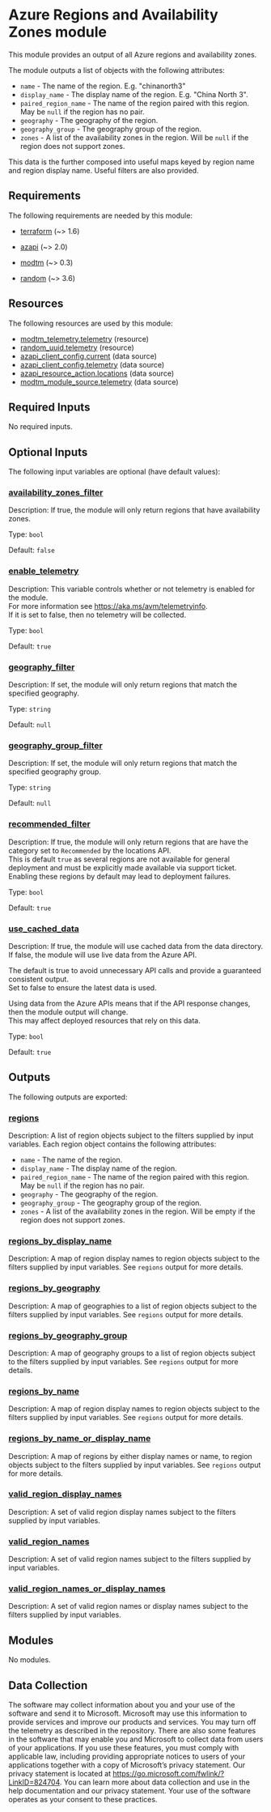 <!-- BEGIN_TF_DOCS -->
# Azure Regions and Availability Zones module

This module provides an output of all Azure regions and availability zones.

The module outputs a list of objects with the following attributes:

- `name` - The name of the region. E.g. "chinanorth3"
- `display_name` - The display name of the region. E.g. "China North 3".
- `paired_region_name` - The name of the region paired with this region.  May be `null` if the region has no pair.
- `geography` - The geography of the region.
- `geography_group` - The geography group of the region.
- `zones` - A list of the availability zones in the region. Will be `null` if the region does not support zones.

This data is the further composed into useful maps keyed by region name and region display name.
Useful filters are also provided.

<!-- markdownlint-disable MD033 -->
## Requirements

The following requirements are needed by this module:

- <a name="requirement_terraform"></a> [terraform](#requirement\_terraform) (~> 1.6)

- <a name="requirement_azapi"></a> [azapi](#requirement\_azapi) (~> 2.0)

- <a name="requirement_modtm"></a> [modtm](#requirement\_modtm) (~> 0.3)

- <a name="requirement_random"></a> [random](#requirement\_random) (~> 3.6)

## Resources

The following resources are used by this module:

- [modtm_telemetry.telemetry](https://registry.terraform.io/providers/azure/modtm/latest/docs/resources/telemetry) (resource)
- [random_uuid.telemetry](https://registry.terraform.io/providers/hashicorp/random/latest/docs/resources/uuid) (resource)
- [azapi_client_config.current](https://registry.terraform.io/providers/azure/azapi/latest/docs/data-sources/client_config) (data source)
- [azapi_client_config.telemetry](https://registry.terraform.io/providers/azure/azapi/latest/docs/data-sources/client_config) (data source)
- [azapi_resource_action.locations](https://registry.terraform.io/providers/azure/azapi/latest/docs/data-sources/resource_action) (data source)
- [modtm_module_source.telemetry](https://registry.terraform.io/providers/azure/modtm/latest/docs/data-sources/module_source) (data source)

<!-- markdownlint-disable MD013 -->
## Required Inputs

No required inputs.

## Optional Inputs

The following input variables are optional (have default values):

### <a name="input_availability_zones_filter"></a> [availability\_zones\_filter](#input\_availability\_zones\_filter)

Description: If true, the module will only return regions that have availability zones.

Type: `bool`

Default: `false`

### <a name="input_enable_telemetry"></a> [enable\_telemetry](#input\_enable\_telemetry)

Description: This variable controls whether or not telemetry is enabled for the module.  
For more information see https://aka.ms/avm/telemetryinfo.  
If it is set to false, then no telemetry will be collected.

Type: `bool`

Default: `true`

### <a name="input_geography_filter"></a> [geography\_filter](#input\_geography\_filter)

Description: If set, the module will only return regions that match the specified geography.

Type: `string`

Default: `null`

### <a name="input_geography_group_filter"></a> [geography\_group\_filter](#input\_geography\_group\_filter)

Description: If set, the module will only return regions that match the specified geography group.

Type: `string`

Default: `null`

### <a name="input_recommended_filter"></a> [recommended\_filter](#input\_recommended\_filter)

Description: If true, the module will only return regions that are have the category set to `Recommended` by the locations API.  
This is default `true` as several regions are not available for general deployment and must be explicitly made available via support ticket.  
Enabling these regions by default may lead to deployment failures.

Type: `bool`

Default: `true`

### <a name="input_use_cached_data"></a> [use\_cached\_data](#input\_use\_cached\_data)

Description: If true, the module will use cached data from the data directory. If false, the module will use live data from the Azure API.

The default is true to avoid unnecessary API calls and provide a guaranteed consistent output.  
Set to false to ensure the latest data is used.

Using data from the Azure APIs means that if the API response changes, then the module output will change.  
This may affect deployed resources that rely on this data.

Type: `bool`

Default: `true`

## Outputs

The following outputs are exported:

### <a name="output_regions"></a> [regions](#output\_regions)

Description: A list of region objects subject to the filters supplied by input variables. Each region object contains the following attributes:

- `name` - The name of the region.
- `display_name` - The display name of the region.
- `paired_region_name` - The name of the region paired with this region. May be `null` if the region has no pair.
- `geography` - The geography of the region.
- `geography_group` - The geography group of the region.
- `zones` - A list of the availability zones in the region. Will be empty if the region does not support zones.

### <a name="output_regions_by_display_name"></a> [regions\_by\_display\_name](#output\_regions\_by\_display\_name)

Description: A map of region display names to region objects subject to the filters supplied by input variables. See `regions` output for more details.

### <a name="output_regions_by_geography"></a> [regions\_by\_geography](#output\_regions\_by\_geography)

Description: A map of geographies to a list of region objects subject to the filters supplied by input variables. See `regions` output for more details.

### <a name="output_regions_by_geography_group"></a> [regions\_by\_geography\_group](#output\_regions\_by\_geography\_group)

Description: A map of geography groups to a list of region objects subject to the filters supplied by input variables. See `regions` output for more details.

### <a name="output_regions_by_name"></a> [regions\_by\_name](#output\_regions\_by\_name)

Description: A map of region display names to region objects subject to the filters supplied by input variables. See `regions` output for more details.

### <a name="output_regions_by_name_or_display_name"></a> [regions\_by\_name\_or\_display\_name](#output\_regions\_by\_name\_or\_display\_name)

Description: A map of regions by either display names or name, to region objects subject to the filters supplied by input variables. See `regions` output for more details.

### <a name="output_valid_region_display_names"></a> [valid\_region\_display\_names](#output\_valid\_region\_display\_names)

Description: A set of valid region display names subject to the filters supplied by input variables.

### <a name="output_valid_region_names"></a> [valid\_region\_names](#output\_valid\_region\_names)

Description: A set of valid region names subject to the filters supplied by input variables.

### <a name="output_valid_region_names_or_display_names"></a> [valid\_region\_names\_or\_display\_names](#output\_valid\_region\_names\_or\_display\_names)

Description: A set of valid region names or display names subject to the filters supplied by input variables.

## Modules

No modules.

<!-- markdownlint-disable-next-line MD041 -->
## Data Collection

The software may collect information about you and your use of the software and send it to Microsoft. Microsoft may use this information to provide services and improve our products and services. You may turn off the telemetry as described in the repository. There are also some features in the software that may enable you and Microsoft to collect data from users of your applications. If you use these features, you must comply with applicable law, including providing appropriate notices to users of your applications together with a copy of Microsoft’s privacy statement. Our privacy statement is located at <https://go.microsoft.com/fwlink/?LinkID=824704>. You can learn more about data collection and use in the help documentation and our privacy statement. Your use of the software operates as your consent to these practices.
<!-- END_TF_DOCS -->